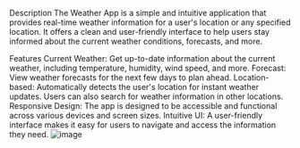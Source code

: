 Description
The Weather App is a simple and intuitive application that provides real-time weather information for a user's location or any specified location. It offers a clean and user-friendly interface to help users stay informed about the current weather conditions, forecasts, and more.

Features
Current Weather: Get up-to-date information about the current weather, including temperature, humidity, wind speed, and more.
Forecast: View weather forecasts for the next few days to plan ahead.
Location-based: Automatically detects the user's location for instant weather updates. Users can also search for weather information in other locations.
Responsive Design: The app is designed to be accessible and functional across various devices and screen sizes.
Intuitive UI: A user-friendly interface makes it easy for users to navigate and access the information they need.
![image](https://github.com/Muneeb-Ahmad1/PRODIGY_WD_05/assets/135414688/6dcec807-34c7-4fab-adf6-384dbe523c38)
